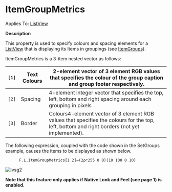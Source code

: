 




<h1 class="heading"><span class="name">ItemGroupMetrics</span></h1>

Applies To: [ListView](./listview.md)


**Description**


This property is used to specify colours and spacing elements for a [ListView](./listview.md) that is displaying its Items in groupings (see [ItemGroups](itemgroups.md)).


ItemGroupMetrics is a 3-item nested vector as follows:


| `[1]` | Text Colours | 2-element vector of 3 element RGB values that specifies the colour of        the group caption and group footer respectively. |
| --- | --- | ---  |
| `[2]` | Spacing | 4-element integer vector that specifies the top, left, bottom and        right spacing around each grouping in pixels |
| `[3]` | Border | Colours4-element vector of 3 element RGB values that specifies the        colours for the top, left, bottom and right borders (not yet      implemented). |


The following expression, coupled with the code shown in the SetGroups example, causes the items to be displayed as shown below.
```apl
      F.L.ItemGroupMetrics[1 2]←(2⍴⊂255 0 0)(10 100 0 10)
```


![lvsg2](../img/lvsg2.gif)



**Note that this feature only applies if Native Look and Feel (see page 1) is enabled.**


